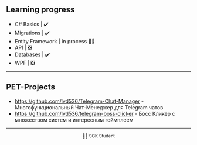 ## Learning progress
- C# Basics | ✔️
- Migrations | ✔️
- Entity Framework | in process 👨‍🎓
- API | ❎
- Databases | ✔️
- WPF | ❎
---
## PET-Projects
- https://github.com/lvd536/Telegram-Chat-Manager - Многофункциональный Чат-Менеджер для Telegram чатов
- https://github.com/lvd536/telegram-boss-clicker - Босс Кликер с множеством систем и интересным геймплеем
- ---

<div align="center">
  <sub>👨‍🎓 SGK Student</sub>
</div>
